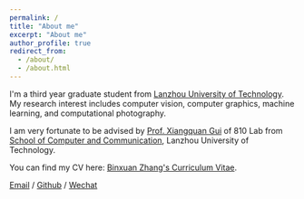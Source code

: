 ```yaml
---
permalink: /
title: "About me"
excerpt: "About me"
author_profile: true
redirect_from: 
  - /about/
  - /about.html
---
```



I'm a third year graduate student from [Lanzhou University of Technology](https://www.lut.edu.cn/). My research interest includes computer vision, computer graphics, machine learning, and computational photography.

I am very fortunate to be advised by [Prof. Xiangquan Gui](https://jitong.lut.edu.cn/info/1317/8626.htm) of 810 Lab from [School of Computer and Communication](https://jitong.lut.edu.cn/index.htm), Lanzhou University of Technology. 

You can find my CV here: [Binxuan Zhang's Curriculum Vitae](../assets/Curriculum_Vitae.pdf).

[Email](mailto:212085400201@lut.edu.cn) / [Github](https://github.com/binxuan98) / [Wechat](../images/wechat.jpg)


